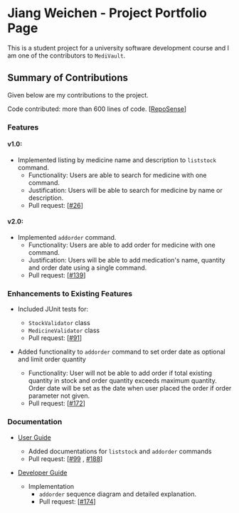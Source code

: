 # Jiang Weichen - Project Portfolio Page

This is a student project for a university software development course and I am one of the contributors to `MediVault`.

## Summary of Contributions

Given below are my contributions to the project.

Code contributed: more than 600 lines of
code. [[RepoSense](https://nus-cs2113-ay2122s1.github.io/tp-dashboard/?search=&sort=groupTitle&sortWithin=title&timeframe=commit&mergegroup=&groupSelect=groupByRepos&breakdown=true&checkedFileTypes=docs~functional-code~test-code~other&since=2021-09-25&tabOpen=true&tabType=authorship&tabAuthor=jiangweichen835&tabRepo=AY2122S1-CS2113T-T10-1%2Ftp%5Bmaster%5D&authorshipIsMergeGroup=false&authorshipFileTypes=docs~functional-code~test-code&authorshipIsBinaryFileTypeChecked=false)]
### Features

#### v1.0:

* Implemented listing by medicine name and description to `liststock` command.
  * Functionality: Users are able to search for medicine with one command.
  * Justification: Users will be able to search for medicine by name or description.
  * Pull request: [[#26](https://github.com/AY2122S1-CS2113T-T10-1/tp/pull/26)]

#### v2.0:

* Implemented `addorder` command.
  * Functionality: Users are able to add order for medicine with one command.
  * Justification: Users will be able to add medication's name, quantity and order date using a single command.
  * Pull request: [[#139](https://github.com/AY2122S1-CS2113T-T10-1/tp/pull/139)]

### Enhancements to Existing Features

* Included JUnit tests for:
  * `StockValidator` class
  * `MedicineValidator` class
  * Pull request: [[#91](https://github.com/AY2122S1-CS2113T-T10-1/tp/pull/91)]
  
* Added functionality to `addorder` command to set order date as optional and limit order quantity
  * Functionality: User will not be able to add order if total existing quantity in stock and order quantity exceeds maximum quantity.
  Order date will be set as the date when user placed the order if order parameter not given. 
  * Pull request: [[#172](https://github.com/AY2122S1-CS2113T-T10-1/tp/pull/172)]

### Documentation

* [User Guide](../UserGuide.md)
  * Added documentations for `liststock` and `addorder` commands
  * Pull request: [[#99](https://github.com/AY2122S1-CS2113T-T10-1/tp/pull/99)
  , [#188](https://github.com/AY2122S1-CS2113T-T10-1/tp/pull/188)]

* [Developer Guide](../DeveloperGuide.md)
  * Implementation 
    * `addorder` sequence diagram and detailed explanation.
    * Pull request: [[#174](https://github.com/AY2122S1-CS2113T-T10-1/tp/pull/174)]